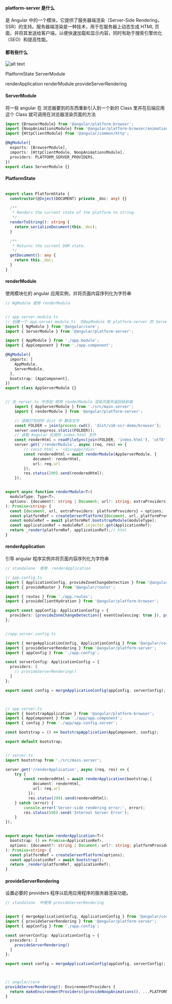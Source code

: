 <!-- ### 
```bash
ng new 16_plaform-server

ng add @nguniversal/express-engine #创建一个ssr 服务

npm run dev:ssr

node_modules/@nguniversal/express-engine

node_modules/@angular/platform-server1
``` -->



<!-- 四个常量

BEFORE_APP_SERIALIZED
platformServer
INITIAL_CONFIG
VERSION -->

#### platform-server 是什么
是 Angular 中的一个模块，它提供了服务器端渲染（Server-Side Rendering，SSR）的支持。服务器端渲染是一种技术，用于在服务器上动态生成 HTML 页面，并将其发送给客户端，以便快速加载和显示内容，同时有助于搜索引擎优化（SEO）和提高性能。

#### 都有些什么
![alt text](image.png)



PlatformState
ServerModule


renderApplication
renderModule
provideServerRendering

<!-- 一个 Interface
PlatformConfig -->




#### ServerModule
将一些 angular 在 浏览器要到的东西重新引入到一个新的 Class 里并在后端应用这个 Class 就可调用在浏览器渲染页面的方法 

```ts
import {BrowserModule} from '@angular/platform-browser';
import {NoopAnimationsModule} from '@angular/platform-browser/animations';
import {HttpClientModule} from '@angular/common/http';

@NgModule({
  exports: [BrowserModule],
  imports: [HttpClientModule, NoopAnimationsModule],
  providers: PLATFORM_SERVER_PROVIDERS,
})
export class ServerModule {}
```



#### PlatformState

```ts

export class PlatformState {
  constructor(@Inject(DOCUMENT) private _doc: any) {}

  /**
   * Renders the current state of the platform to string.
   */
  renderToString(): string {
    return serializeDocument(this._doc);
  }

  /**
   * Returns the current DOM state.
   */
  getDocument(): any {
    return this._doc;
  }
}

```




#### renderModule
使用模块化的 angular 应用实例，并将页面内容序列化为字符串

```ts
// NgModule 使用 renderModule 


// app.server.module.ts
// 创建一个 app.server.module.ts  将AppModule 和 platform-server 的 ServerModule 都引入进来
import { NgModule } from '@angular/core';
import { ServerModule } from '@angular/platform-server';

import { AppModule } from './app.module';
import { AppComponent } from './app.component';

@NgModule({
  imports: [
    AppModule,
    ServerModule,
  ],
  bootstrap: [AppComponent],
})
export class AppServerModule {}


// 在 server.ts 中添加 使用 renderModule 渲染页面并返回给前端
    import { AppServerModule } from './src/main.server';
    import { renderModule } from '@angular/platform-server';

    // 读取打包好的 dist 中 静态文件
    const FOLDER = join(process.cwd(), 'dist/v18-ssr-demo/browser');
    server.use(express.static(FOLDER));
    // 读取 Angular 应用的 index.html 文件
    const renderHtml = readFileSync(join(FOLDER, 'index.html'), 'utf8');
    server.get('/renderModule', async (req, res) => {
        // const html = '<div>ppp</div>'
        const renderedHtml = await renderModule(AppServerModule, {
            document: renderHtml,
            url: req.url
        });
        res.status(200).send(renderedHtml);
    });


export async function renderModule<T>(
  moduleType: Type<T>,
  options: {document?: string | Document; url?: string; extraProviders?: StaticProvider[]},
): Promise<string> {
  const {document, url, extraProviders: platformProviders} = options;
  const platformRef = createServerPlatform({document, url, platformProviders});
  const moduleRef = await platformRef.bootstrapModule(moduleType);
  const applicationRef = moduleRef.injector.get(ApplicationRef);
  return _render(platformRef, applicationRef);// html
}

```




#### renderApplication
引导 angular 程序实例并将页面内容序列化为字符串
```ts
// standalone  使用  renderApplication

// app.config.ts
import { ApplicationConfig, provideZoneChangeDetection } from '@angular/core';
import { provideRouter } from '@angular/router';

import { routes } from './app.routes';
import { provideClientHydration } from '@angular/platform-browser';

export const appConfig: ApplicationConfig = {
  providers: [provideZoneChangeDetection({ eventCoalescing: true }), provideRouter(routes), provideClientHydration()]
};


//app.server.config.ts

import { mergeApplicationConfig, ApplicationConfig } from '@angular/core';
import { provideServerRendering } from '@angular/platform-server';
import { appConfig } from './app.config';

const serverConfig: ApplicationConfig = {
  providers: [
    // provideServerRendering()
  ]
};

export const config = mergeApplicationConfig(appConfig, serverConfig);



// app.server.ts
import { bootstrapApplication } from '@angular/platform-browser';
import { AppComponent } from './app/app.component';
import { config } from './app/app.config.server';

const bootstrap = () => bootstrapApplication(AppComponent, config);

export default bootstrap;


// server.ts
import bootstrap from './src/main.server';

server.get('/renderApplication', async (req, res) => {
    try {
        const renderedHtml = await renderApplication(bootstrap,{
            document: renderHtml,
            url: req.url
          });
          res.status(200).send(renderedHtml);
    } catch (error) {
        console.error('Server-side rendering error:', error);
        res.status(500).send('Internal Server Error');
    }
});


export async function renderApplication<T>(
  bootstrap: () => Promise<ApplicationRef>,
  options: {document?: string | Document; url?: string; platformProviders?: Provider[]},
): Promise<string> {
  const platformRef = createServerPlatform(options);
  const applicationRef = await bootstrap();
  return _render(platformRef, applicationRef);
}
```



#### provideServerRendering
设置必要的 providers 程序以启用应用程序的服务器渲染功能。

```ts
// standalone  中使用 provideServerRendering


import { mergeApplicationConfig, ApplicationConfig } from '@angular/core';
import { provideServerRendering } from '@angular/platform-server';
import { appConfig } from './app.config';

const serverConfig: ApplicationConfig = {
  providers: [
    provideServerRendering()
  ]
};

export const config = mergeApplicationConfig(appConfig, serverConfig);



// angular/core    
provideServerRendering(): EnvironmentProviders {
  return makeEnvironmentProviders([provideNoopAnimations(), ...PLATFORM_SERVER_PROVIDERS]);
}

```





<!-- ```text

在Angular框架中，NgModule（模块）是Angular应用程序的基础构建块，它将相关的组件、指令、服务和管道组织在一起。NgModule装饰器用于定义一个模块，它有几个重要的属性，包括exports、imports和providers。下面是每个属性的作用：

imports:

imports数组用于声明当前模块依赖的其他模块。
当一个模块被导入时，它将提供在exports数组中声明的所有组件、指令和管道给导入它的模块。
这允许模块之间的功能共享，例如，如果你有一个共享模块，里面包含了多个组件和指令，你可以在其他模块中导入这个共享模块，而不需要单独导入每个组件和指令。
exports:

exports数组用于声明当前模块向外公开的组件、指令和管道。
当其他模块导入当前模块时，exports数组中声明的组件、指令和管道将被其他模块使用，而不需要在其他模块中再次声明。
这有助于避免在多个模块中重复声明相同的组件和指令，保持代码的整洁和模块化。
providers:

providers数组用于声明当前模块提供的服务。
这些服务可以是Angular内置的服务，也可以是自定义的服务。
当一个服务在providers数组中声明时，它可以在整个应用程序中被注入，只要它所在的模块被导入到根模块中，或者被导入到任何其他模块中，并且这些模块的组件需要使用这些服务。
通过在模块中声明服务，Angular的依赖注入系统可以确保服务的单例模式，即在整个应用程序中只有一个服务实例。
简而言之，imports用于导入其他模块的功能，exports用于公开当前模块的功能供其他模块使用，而providers用于提供服务，这些服务可以在整个应用程序中被注入和使用。

``` -->





